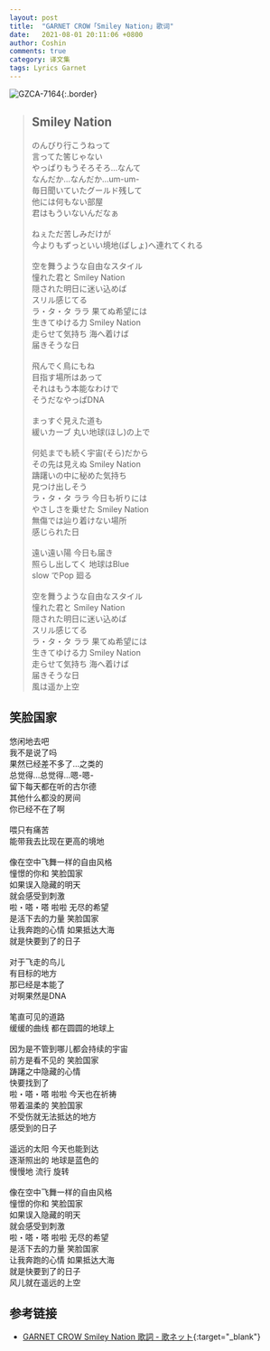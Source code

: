 ```yaml
---
layout: post
title:  "GARNET CROW「Smiley Nation」歌词"
date:   2021-08-01 20:11:06 +0800
author: Coshin
comments: true
category: 译文集
tags: Lyrics Garnet
---
```

![GZCA-7164](https://ganekuro.github.io/images/discography/single/GZCA-7164.jpg){:.border}

<blockquote class="original">
  <h2>Smiley Nation</h2>
  <p>
    のんびり行こうねって<br>
    言ってた筈じゃない<br>
    やっぱりもうそろそろ…なんて<br>
    なんだか…なんだか…um-um-<br>
    毎日聞いていたグールド残して<br>
    他には何もない部屋<br>
    君はもういないんだなぁ<br>
    <br>
    ねぇただ苦しみだけが<br>
    今よりもずっといい境地(ばしょ)へ連れてくれる<br>
    <br>
    空を舞うような自由なスタイル<br>
    憧れた君と Smiley Nation<br>
    隠された明日に迷い込めば<br>
    スリル感じてる<br>
    ラ・タ・タ ララ 果てぬ希望には<br>
    生きてゆける力 Smiley Nation<br>
    走らせて気持ち 海へ着けば<br>
    届きそうな日<br>
    <br>
    飛んでく鳥にもね<br>
    目指す場所はあって<br>
    それはもう本能なわけで<br>
    そうだなやっぱDNA<br>
    <br>
    まっすぐ見えた道も<br>
    緩いカーブ 丸い地球(ほし)の上で<br>
    <br>
    何処までも続く宇宙(そら)だから<br>
    その先は見えぬ Smiley Nation<br>
    躊躇いの中に秘めた気持ち<br>
    見つけ出しそう<br>
    ラ・タ・タ ララ 今日も祈りには<br>
    やさしさを乗せた Smiley Nation<br>
    無傷では辿り着けない場所<br>
    感じられた日<br>
    <br>
    遠い遠い陽 今日も届き<br>
    照らし出してく 地球はBlue<br>
    slow でPop 廻る<br>
    <br>
    空を舞うような自由なスタイル<br>
    憧れた君と Smiley Nation<br>
    隠された明日に迷い込めば<br>
    スリル感じてる<br>
    ラ・タ・タ ララ 果てぬ希望には<br>
    生きてゆける力 Smiley Nation<br>
    走らせて気持ち 海へ着けば<br>
    届きそうな日<br>
    風は遥か上空
  </p>
</blockquote>

<div class="translation">
  <h2>笑脸国家</h2>
  <p>
    悠闲地去吧<br>
    我不是说了吗<br>
    果然已经差不多了…之类的<br>
    总觉得…总觉得…嗯-嗯-<br>
    留下每天都在听的古尔德<br>
    其他什么都没的房间<br>
    你已经不在了啊<br>
    <br>
    喂只有痛苦<br>
    能带我去比现在更高的境地<br>
    <br>
    像在空中飞舞一样的自由风格<br>
    憧憬的你和 笑脸国家<br>
    如果误入隐藏的明天<br>
    就会感受到刺激<br>
    啦・嗒・嗒 啦啦 无尽的希望<br>
    是活下去的力量 笑脸国家<br>
    让我奔跑的心情 如果抵达大海<br>
    就是快要到了的日子<br>
    <br>
    对于飞走的鸟儿<br>
    有目标的地方<br>
    那已经是本能了<br>
    对啊果然是DNA<br>
    <br>
    笔直可见的道路<br>
    缓缓的曲线 都在圆圆的地球上<br>
    <br>
    因为是不管到哪儿都会持续的宇宙<br>
    前方是看不见的 笑脸国家<br>
    踌躇之中隐藏的心情<br>
    快要找到了<br>
    啦・嗒・嗒 啦啦 今天也在祈祷<br>
    带着温柔的 笑脸国家<br>
    不受伤就无法抵达的地方<br>
    感受到的日子<br>
    <br>
    遥远的太阳 今天也能到达<br>
    逐渐照出的 地球是蓝色的<br>
    慢慢地 流行 旋转<br>
    <br>
    像在空中飞舞一样的自由风格<br>
    憧憬的你和 笑脸国家<br>
    如果误入隐藏的明天<br>
    就会感受到刺激<br>
    啦・嗒・嗒 啦啦 无尽的希望<br>
    是活下去的力量 笑脸国家<br>
    让我奔跑的心情 如果抵达大海<br>
    就是快要到了的日子<br>
    风儿就在遥远的上空
  </p>
</div>

## 参考链接

* [GARNET CROW Smiley Nation 歌詞 - 歌ネット](https://www.uta-net.com/song/115262/){:target="_blank"}
